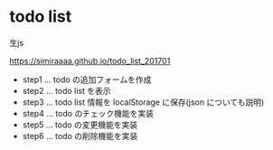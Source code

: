 # todo list
生js

https://simiraaaa.github.io/todo_list_201701

- step1 ... todo の追加フォームを作成
- step2 ... todo list を表示
- step3 ... todo list 情報を localStorage に保存(json についても説明)
- step4 ... todo のチェック機能を実装
- step5 ... todo の変更機能を実装
- step6 ... todo の削除機能を実装
